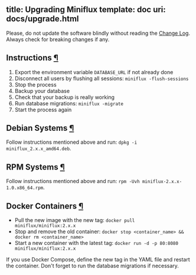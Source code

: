 title: Upgrading Miniflux
template: doc
uri: docs/upgrade.html
---
<div class="warning">
Please, do not update the software blindly without reading the <a href="https://github.com/miniflux/miniflux/blob/master/ChangeLog">Change Log</a>.
Always check for breaking changes if any.
</div>

<h2 id="instructions">Instructions <a class="anchor" href="#instructions" title="Permalink">¶</a></h2>

1. Export the environment variable `DATABASE_URL` if not already done
2. Disconnect all users by flushing all sessions: `miniflux -flush-sessions`
3. Stop the process
4. Backup your database
5. Check that your backup is really working
6. Run database migrations: `miniflux -migrate`
7. Start the process again

<h2 id="deb">Debian Systems <a class="anchor" href="#deb" title="Permalink">¶</a></h2>

Follow instructions mentioned above and run: `dpkg -i miniflux_2.x.x_amd64.deb`.

<h2 id="rpm">RPM Systems <a class="anchor" href="#rpm" title="Permalink">¶</a></h2>

Follow instructions mentioned above and run: `rpm -Uvh miniflux-2.x.x-1.0.x86_64.rpm`.

<h2 id="docker">Docker Containers <a class="anchor" href="#docker" title="Permalink">¶</a></h2>

- Pull the new image with the new tag: `docker pull miniflux/miniflux:2.x.x`
- Stop and remove the old container: `docker stop <container_name> && docker rm <container_name>`
- Start a new container with the latest tag: `docker run -d -p 80:8080 miniflux/miniflux:2.x.x`

If you use Docker Compose, define the new tag in the YAML file and restart the container.
Don't forget to run the database migrations if necessary.
